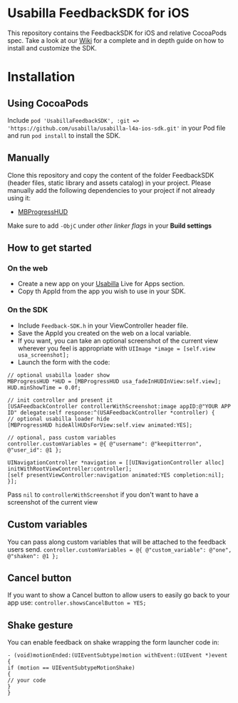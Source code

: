 # Usabilla FeedbackSDK for iOS
This repository contains the FeedbackSDK for iOS and relative CocoaPods spec.
Take a look at our [Wiki](https://github.com/usabilla/usabilla-u4a-ios-sdk/wiki) for a complete and in depth guide on how to install and customize the SDK.

# Installation 

## Using CocoaPods

Include `pod 'UsabillaFeedbackSDK', :git => 'https://github.com/usabilla/usabilla-l4a-ios-sdk.git'` in your Pod file and run `pod install` to install the SDK.

## Manually

Clone this repository and copy the content of the folder FeedbackSDK (header files, static library and assets catalog) in your project.
Please manually add the following dependencies to your project if not already using it:
- [MBProgressHUD](https://github.com/jdg/MBProgressHUD)

Make sure to add `-ObjC` under *other linker flags* in your **Build settings**


## How to get started

### On the web
- Create a new app on your [Usabilla](https://app.usabilla.com/member/) Live for Apps section.
- Copy th AppId from the app you wish to use in your SDK.


### On the SDK
- Include `Feedback-SDK.h` in your ViewController header file.
- Save the AppId you created on the web on a local variable.
- If you want, you can take an optional screenshot of the current view wherever you feel is appropriate with `UIImage *image = [self.view usa_screenshot];`
- Launch the form with the code:

```
// optional usabilla loader show
MBProgressHUD *HUD = [MBProgressHUD usa_fadeInHUDInView:self.view];
HUD.minShowTime = 0.0f;

// init controller and present it
[USAFeedbackController controllerWithScreenshot:image appID:@"YOUR APP ID" delegate:self response:^(USAFeedbackController *controller) {
// optional usabilla loader hide
[MBProgressHUD hideAllHUDsForView:self.view animated:YES];

// optional, pass custom variables
controller.customVariables = @{ @"username": @"keepitterron", @"user_id": @1 };

UINavigationController *navigation = [[UINavigationController alloc] initWithRootViewController:controller];
[self presentViewController:navigation animated:YES completion:nil];
}];
```

Pass `nil` to `controllerWithScreenshot` if you don't want to have a screenshot of the current view

## Custom variables
You can pass along custom variables that will be attached to the feedback users send.
`controller.customVariables = @{ @"custom_variable": @"one", @"shaken": @1 };`

## Cancel button
If you want to show a Cancel button to allow users to easily go back to your app use:
`controller.showsCancelButton = YES;`

## Shake gesture
You can enable feedback on shake wrapping the form launcher code in:

```
- (void)motionEnded:(UIEventSubtype)motion withEvent:(UIEvent *)event {
if (motion == UIEventSubtypeMotionShake)
{
// your code
}
}
```
